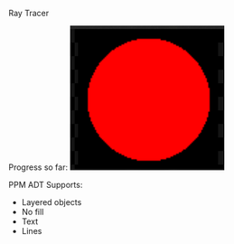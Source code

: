 Ray Tracer

Progress so far:
![red_circle](red_circle.png)

PPM ADT Supports:
- Layered objects
- No fill
- Text
- Lines
